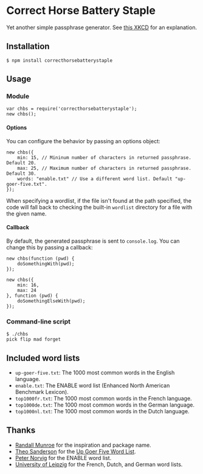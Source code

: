 # Correct Horse Battery Staple

Yet another simple passphrase generator. See [this XKCD](https://xkcd.com/936/) for an explanation.

## Installation

`$ npm install correcthorsebatterystaple`

## Usage

### Module

```
var chbs = require('correcthorsebatterystaple');
new chbs();
```

#### Options

You can configure the behavior by passing an options object:

```
new chbs({
    min: 15, // Mininum number of characters in returned passphrase. Default 20.
    max: 25, // Maximum number of characters in returned passphrase. Default 30.
    words: "enable.txt" // Use a different word list. Default "up-goer-five.txt".
});
```

When specifying a wordlist, if the file isn't found at the path specified, the code will fall back to checking the built-in `wordlist` directory for a file with the given name.

#### Callback

By default, the generated passphrase is sent to `console.log`. You can change this by passing a callback:

```
new chbs(function (pwd) {
    doSomethingWith(pwd);
});

new chbs({
    min: 16,
    max: 24
}, function (pwd) {
    doSomethingElseWith(pwd);
});
```

### Command-line script

```
$ ./chbs
pick flip mad forget
```

## Included word lists

* `up-goer-five.txt`: The 1000 most common words in the English language.
* `enable.txt`: The ENABLE word list (Enhanced North American Benchmark Lexicon).
* `top1000fr.txt`: The 1000 most common words in the French language.
* `top1000de.txt`: The 1000 most common words in the German language.
* `top1000nl.txt`: The 1000 most common words in the Dutch language.

## Thanks

* [Randall Munroe](http://xkcd.com/) for the inspiration and package name.
* [Theo Sanderson](http://splasho.com/upgoer5/) for the [Up Goer Five Word List](http://splasho.com/upgoer5/phpspellcheck/dictionaries/1000.dicin).
* [Peter Norvig](http://norvig.com/ngrams/) for the ENABLE word list.
* [University of Leipzig](http://wortschatz.uni-leipzig.de/html/wliste.html) for the French, Dutch, and German word lists.
